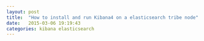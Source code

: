 ```yaml
---
layout: post
title:  "How to install and run Kibana4 on a elasticsearch tribe node"
date:   2015-03-06 19:19:43
categories: kibana elasticsearch
---
```

